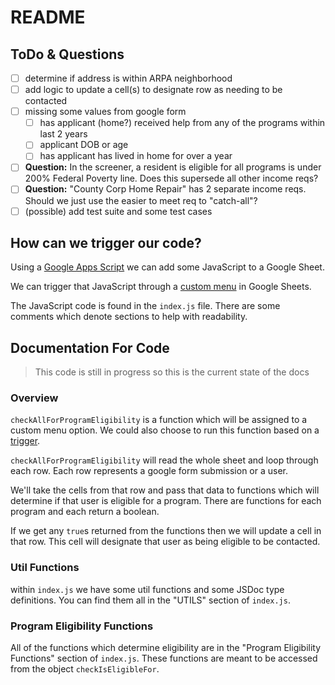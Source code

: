 # README

## ToDo & Questions

- [ ] determine if address is within ARPA neighborhood
- [ ] add logic to update a cell(s) to designate row as needing to be contacted
- [ ] missing some values from google form
  - [ ] has applicant (home?) received help from any of the programs within last 2 years
  - [ ] applicant DOB or age
  - [ ] has applicant has lived in home for over a year
- [ ] **Question:** In the screener, a resident is eligible for all programs is under 200% Federal Poverty line. Does this supersede all other income reqs?
- [ ] **Question:** "County Corp Home Repair" has 2 separate income reqs. Should we just use the easier to meet req to "catch-all"?
- [ ] (possible) add test suite and some test cases

## How can we trigger our code?

Using a [Google Apps Script](https://developers.google.com/apps-script/guides/sheets) we can add some JavaScript to a Google Sheet.

We can trigger that JavaScript through a [custom menu](https://developers.google.com/apps-script/guides/menus) in Google Sheets.

The JavaScript code is found in the `index.js` file. There are some comments which denote sections to help with readability.

## Documentation For Code

> This code is still in progress so this
> is the current state of the docs

### Overview

`checkAllForProgramEligibility` is a function which will be assigned to a custom menu option. We could also choose to run this function based on a [trigger](https://developers.google.com/apps-script/guides/sheets#triggers).

`checkAllForProgramEligibility` will read the whole sheet and loop through each row. Each row represents a google form submission or a user.

We'll take the cells from that row and pass that data to functions which will determine if that user is eligible for a program. There are functions for each program and each return a boolean.

If we get any `true`s returned from the functions then we will update a cell in that row. This cell will designate that user as being eligible to be contacted.

### Util Functions

within `index.js` we have some util functions and some JSDoc type definitions. You can find them all in the "UTILS" section of `index.js`.

### Program Eligibility Functions

All of the functions which determine eligibility are in the "Program Eligibility Functions" section of `index.js`. These functions are meant to be accessed from the object `checkIsEligibleFor`.
